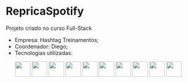 ﻿# **RepricaSpotify**
 Projeto criado no curso Full-Stack
   - Empresa: Hashtag Treinamentos;
   - Coordenador: Diego;
   - Tecnologias utilizadas:           
      <p><img loading="lazy" src="https://cdn.jsdelivr.net/gh/devicons/devicon@latest/icons/react/react-original-wordmark.svg" width="40" height="40"/>
      <img loading="lazy" src="https://cdn.jsdelivr.net/gh/devicons/devicon@latest/icons/nodejs/nodejs-plain-wordmark.svg"  width="40" height="40"/>
      <img loading="lazy" src="https://cdn.jsdelivr.net/gh/devicons/devicon@latest/icons/javascript/javascript-original.svg" width="40" height="40"/>
      <img loading="lazy" src="https://cdn.jsdelivr.net/gh/devicons/devicon@latest/icons/html5/html5-original-wordmark.svg" width="40" height="40"/>
      <img loading="lazy" src="https://cdn.jsdelivr.net/gh/devicons/devicon@latest/icons/css3/css3-original-wordmark.svg" width="40" height="40"/>
      <img loading="lazy" src="https://cdn.jsdelivr.net/gh/devicons/devicon@latest/icons/express/express-original.svg" width="40" height="40"/>
      <img loading="lazy" src="https://cdn.jsdelivr.net/gh/devicons/devicon@latest/icons/mongodb/mongodb-original-wordmark.svg" width="40" height="40"/>
      <img loading="lazy" src="https://cdn.jsdelivr.net/gh/devicons/devicon@latest/icons/vitejs/vitejs-original.svg" width="40" height="40"/>
      <img loading="lazy" src="https://cdn.jsdelivr.net/gh/devicons/devicon/icons/git/git-original.svg" width="40" height="40"/>
      <img loading="lazy" src="https://cdn.jsdelivr.net/gh/devicons/devicon@latest/icons/github/github-original-wordmark.svg" width="40" height="40"/></p>

